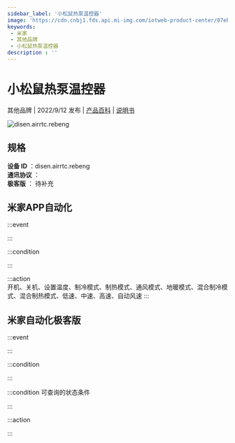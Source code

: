 ```yaml
---
sidebar_label: '小松鼠热泵温控器'
image: 'https://cdn.cnbj1.fds.api.mi-img.com/iotweb-product-center/07eb4ab694b081d3481f875f8509c94d_1660701383478.png?GalaxyAccessKeyId=AKVGLQWBOVIRQ3XLEW&Expires=9223372036854775807&Signature=h9K8+22faPuz0VYmADl2XsxdA5o='
keywords: 
 - 米家
 - 其他品牌
 - 小松鼠热泵温控器
description : ''
---
```

# 小松鼠热泵温控器

其他品牌 | 2022/9/12 发布 | [产品百科](https://home.mi.com/webapp/content/baike/product/index.html?model=disen.airrtc.rebeng/) | [说明书](https://home.mi.com/views/introduction.html?model=disen.airrtc.rebeng&region=cn)

![disen.airrtc.rebeng](https://cdn.cnbj1.fds.api.mi-img.com/iotweb-product-center/07eb4ab694b081d3481f875f8509c94d_1660701383478.png?GalaxyAccessKeyId=AKVGLQWBOVIRQ3XLEW&Expires=9223372036854775807&Signature=h9K8+22faPuz0VYmADl2XsxdA5o=)

## 规格  
> 
**设备 ID** ：disen.airrtc.rebeng  
**通讯协议** ：  
**极客版**  ： 待补充 


## 米家APP自动化  

:::event  

:::

:::condition  

:::

:::action   
开机、关机、设置温度、制冷模式、制热模式、通风模式、地暖模式、混合制冷模式、混合制热模式、低速、中速、高速、自动风速
:::

## 米家自动化极客版  

:::event  

:::

:::condition  

:::

:::condition 可查询的状态条件  

:::

:::action  

:::

        
